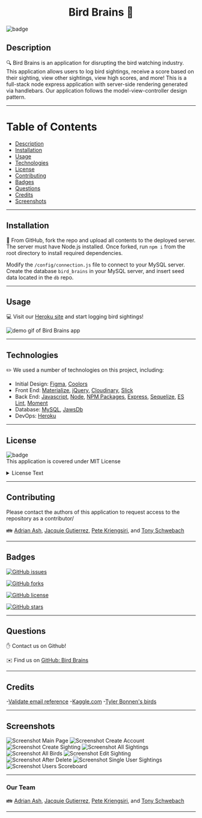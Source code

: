 <h1 align="center">Bird Brains 👋</h1>

![badge](https://img.shields.io/badge/license-MIT-brightgreen)<br />
## Description
🔍 Bird Brains is an application for disrupting the bird watching industry. This application allows users to log bird sightings, receive a score based on their sighting, view other sightings, view high scores, and more!  This is a full-stack node express application with server-side rendering generated via handlebars.  Our application follows the model-view-controller design pattern.

---

# Table of Contents
- [Description](#Description)
- [Installation](#Installation)
- [Usage](#Usage)
- [Technologies](#Technologies)
- [License](#License)
- [Contributing](#Contributing)
- [Badges](#Badges)
- [Questions](#Questions)
- [Credits](#Credits)
- [Screenshots](#Screenshots)

---

## Installation
💾 From GitHub, fork the repo and upload all contents to the deployed server. The server must have Node.js installed. Once forked, run `npm i` from the root directory to install required dependencies.

Modify the `/config/connection.js` file to connect to your MySQL server. Create the database `bird_brains` in your MySQL server, and insert seed data located in the `db` repo.

---

## Usage
💻 Visit our [Heroku site](https://bird-brains.herokuapp.com/) and start logging bird sightings!

![demo gif of Bird Brains app](./public/assets/imgs/bird_brains.gif)

---

## Technologies

✏️ We used a number of technologies on this project, including:

- Initial Design: [Figma](https://www.figma.com/), [Coolors](https://coolors.co/)
- Front End: [Materialize](https://materializecss.com/), [jQuery](https://jquery.com/), [Cloudinary](https://cloudinary.com/), [Slick](https://www.npmjs.com/package/slick-carousel)
- Back End: [Javascript](https://www.javascript.com/), [Node](https://nodejs.org/en/), [NPM Packages](https://www.npmjs.com/), [Express](https://www.npmjs.com/package/express), [Sequelize](https://www.npmjs.com/package/sequelize), [ES Lint](https://eslint.org/), [Moment](https://momentjs.com/)
- Database: [MySQL](https://www.mysql.com/), [JawsDb](https://www.jawsdb.com/)
- DevOps: [Heroku](https://www.heroku.com/)

---

## License

![badge](https://img.shields.io/badge/license-MIT-brightgreen)
<br />
This application is covered under MIT License

<details>
  <summary>
    License Text
  </summary> 

```

Copyright (c) 2021  Adrian Ash, Jacquie Gutierrez, Pete Kriengsiri, Tony Schwebach

Permission is hereby granted, free of charge, to any person obtaining a copy
of this software and associated documentation files (the "Software"), to deal
in the Software without restriction, including without limitation the rights
to use, copy, modify, merge, publish, distribute, sublicense, and/or sell
copies of the Software, and to permit persons to whom the Software is
furnished to do so, subject to the following conditions:
      
The above copyright notice and this permission notice shall be included in all
copies or substantial portions of the Software.
      
THE SOFTWARE IS PROVIDED "AS IS", WITHOUT WARRANTY OF ANY KIND, EXPRESS OR
IMPLIED, INCLUDING BUT NOT LIMITED TO THE WARRANTIES OF MERCHANTABILITY,
FITNESS FOR A PARTICULAR PURPOSE AND NONINFRINGEMENT. IN NO EVENT SHALL THE
AUTHORS OR COPYRIGHT HOLDERS BE LIABLE FOR ANY CLAIM, DAMAGES OR OTHER
LIABILITY, WHETHER IN AN ACTION OF CONTRACT, TORT OR OTHERWISE, ARISING FROM,
OUT OF OR IN CONNECTION WITH THE SOFTWARE OR THE USE OR OTHER DEALINGS IN THE
SOFTWARE.

```
</details>

---

## Contributing
Please contact the authors of this application to request access to the repository as a contributor/

👪 [Adrian Ash](https://github.com/ashadria1), [Jacquie Gutierrez](https://github.com/Jacquie24), [Pete Kriengsiri](https://github.com/pkriengsiri), and [Tony Schwebach](https://github.com/tonyschwebach)

---

## Badges
[![GitHub issues](https://img.shields.io/github/issues/pkriengsiri/bird-brains)](https://github.com/pkriengsiri/bird-brains/issues)

[![GitHub forks](https://img.shields.io/github/forks/pkriengsiri/bird-brains)](https://github.com/pkriengsiri/bird-brains/network)

[![GitHub license](https://img.shields.io/github/license/pkriengsiri/bird-brains)](https://github.com/pkriengsiri/bird-brains/blob/main/LICENSE)

[![GitHub stars](https://img.shields.io/github/stars/pkriengsiri/bird-brains)](https://github.com/pkriengsiri/bird-brains/stargazers)

---

## Questions
✋ Contact us on Github!

✉️ Find us on [GitHub: Bird Brains](https://github.com/pkriengsiri/bird-brains) 

---

## Credits

-[Validate email reference](https://stackoverflow.com/questions/46155/how-to-validate-an-email-address-in-javascript) -[Kaggle.com](https://www.kaggle.com/veeralakrishna/200-bird-species-with-11788-images) -[Tyler Bonnen's birds](https://github.com/tzler/birds)

---

## Screenshots

![Screenshot Main Page](assets/imgs/screenshot-bird-brains-main-page.PNG?raw=true "Screenshot Main Page")
![Screenshot Create Account](assets/imgs/screenshot-bird-brains-create-account.PNG?raw=true "Screenshot Create Account")
![Screenshot Create Sighting](assets/imgs/screenshot-bird-brains-create-sighting.PNG?raw=true "Screenshot Create Sighting")
![Screenshot All Sightings](assets/imgs/screenshot-bird-brains-all-sightings.PNG?raw=true "Screenshot All Sightings")
![Screenshot All Birds](assets/imgs/screenshot-bird-brains-all-birds.PNG?raw=true "Screenshot All Birds")
![Screenshot Edit Sighting](assets/imgs/screenshot-bird-brains-edit-sighting.PNG?raw=true "Screenshot Edit Sighting")
![Screenshot After Delete](assets/imgs/screenshot-bird-brains-after-delete.PNG?raw=true "Screenshot After Delete")
![Screenshot Single User Sightings](assets/imgs/screenshot-bird-brains-single-user-sightings.PNG?raw=true "Screenshot Single User Sightings")
![Screenshot Users Scoreboard](assets/imgs/screenshot-bird-brains-users-scoreboard.PNG?raw=true "Screenshot Users Scoreboard")

---

### Our Team
👪 [Adrian Ash](https://github.com/ashadria1), [Jacquie Gutierrez](https://github.com/Jacquie24), [Pete Kriengsiri](https://github.com/pkriengsiri), and [Tony Schwebach](https://github.com/tonyschwebach)

---
